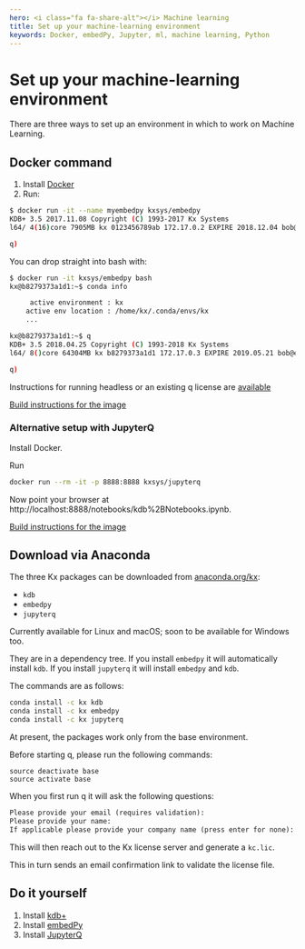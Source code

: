 ```yaml
---
hero: <i class="fa fa-share-alt"></i> Machine learning
title: Set up your machine-learning environment
keywords: Docker, embedPy, Jupyter, ml, machine learning, Python
---
```


# Set up your machine-learning environment

There are three ways to set up an environment in which to work on Machine Learning.


## Docker command

1.  Install [Docker](https://www.docker.com/community-edition) 
2.  Run:

```bash
$ docker run -it --name myembedpy kxsys/embedpy
KDB+ 3.5 2017.11.08 Copyright (C) 1993-2017 Kx Systems
l64/ 4(16)core 7905MB kx 0123456789ab 172.17.0.2 EXPIRE 2018.12.04 bob@example.com KOD #0000000

q)
```
You can drop straight into bash with:

```bash
$ docker run -it kxsys/embedpy bash
kx@b8279373a1d1:~$ conda info

     active environment : kx
    active env location : /home/kx/.conda/envs/kx
    ...

kx@b8279373a1d1:~$ q
KDB+ 3.5 2018.04.25 Copyright (C) 1993-2018 Kx Systems
l64/ 8()core 64304MB kx b8279373a1d1 172.17.0.3 EXPIRE 2019.05.21 bob@example.com KOD #0000000

q)
```

Instructions for running headless or an existing q license are [available](https://github.com/KxSystems/embedPy/blob/master/docker/README.md#headlesspresets)

<i class="far fa-hand-point-right"></i> 
[Build instructions for the image](https://github.com/KxSystems/embedPy/blob/master/docker/README.md#building)


### Alternative setup with JupyterQ

Install Docker.

Run

```bash
docker run --rm -it -p 8888:8888 kxsys/jupyterq
```

Now point your browser at http://localhost:8888/notebooks/kdb%2BNotebooks.ipynb.

<i class="far fa-hand-point-right"></i> 
[Build instructions for the image](https://github.com/KxSystems/jupyterq/blob/master/docker/README.md)



## Download via Anaconda

The three Kx packages can be downloaded from [anaconda.org/kx](https://anaconda.org/kx):

-   `kdb`
-   `embedpy`
-   `jupyterq`

Currently available for Linux and macOS; soon to be available for Windows too.

They are in a dependency tree. If you install `embedpy` it will automatically install `kdb`. If you install `jupyterq`  it will install `embedpy` and `kdb`. 

The commands are as follows:

```bash
conda install -c kx kdb
conda install -c kx embedpy
conda install -c kx jupyterq
```

At present, the packages work only from the base environment.

Before starting q, please run the following commands:

```anaconda
source deactivate base
source activate base
```

When you first run q it will ask the following questions:

```txt
Please provide your email (requires validation):
Please provide your name:
If applicable please provide your company name (press enter for none):
```
This will then reach out to the Kx license server and generate a `kc.lic`.

This in turn sends an email confirmation link to validate the license file.


## Do it yourself

1.  Install [kdb+](../tutorials/install) 
2.  Install [embedPy](embedpy/index.md)
3.  Install [JupyterQ](jupyterq/index.md)

